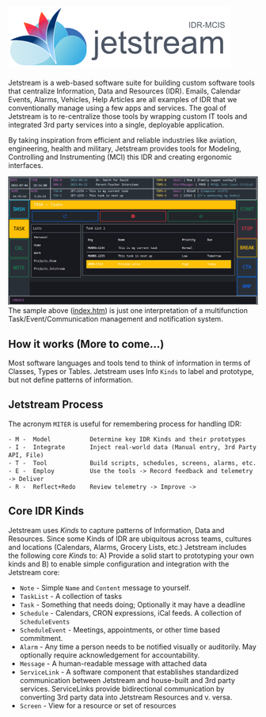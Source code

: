 
![Jetstream Logo](_assets/Jetstream-LogoV1.png)
---

Jetstream is a web-based software suite for building custom software tools that centralize Information, Data and Resources (IDR). Emails, Calendar Events, Alarms, Vehicles, Help Articles are all examples of IDR that we conventionally manage using a few apps and services. The goal of Jetstream is to re-centralize those tools by wrapping custom IT tools and integrated 3rd party services into a single, deployable application.

By taking inspiration from efficient and reliable industries like aviation, engineering, health and military, Jetstream provides tools for Modeling, Controlling and Instrumenting (MCI) this IDR and creating ergonomic interfaces.  

![Jetstream Screenshot](_assets/Jetstream-Sample.png)
The sample above ([index.htm](index.htm)) is just one interpretation of a multifunction Task/Event/Communication management and notification system.

## How it works (More to come...)
Most software languages and tools tend to think of information in terms of Classes, Types or Tables. Jetstream uses Info `Kinds` to label and prototype, but not define patterns of information.

## Jetstream Process
The acronym `MITER` is useful for remembering process for handling IDR:
``` 
- M -  Model           Determine key IDR Kinds and their prototypes
- I -  Integrate       Inject real-world data (Manual entry, 3rd Party API, File)
- T -  Tool            Build scripts, schedules, screens, alarms, etc.
- E -  Employ          Use the tools -> Record feedback and telemetry -> Deliver
- R -  Reflect+Redo    Review telemetry -> Improve ->
```

## Core IDR Kinds
Jetstream uses *Kinds* to capture patterns of Information, Data and Resources. Since some Kinds of IDR are ubiquitous across teams, cultures and locations (Calendars, Alarms, Grocery Lists, etc.) Jetstream includes the following core *Kinds* to: A) Provide a solid start to prototyping your own kinds and B) to enable simple configuration and integration with the Jetstream core:

- `Note` - Simple `Name` and `Content` message to yourself.
- `TaskList` - A collection of tasks
- `Task` - Something that needs doing; Optionally it may have a deadline
- `Schedule` - Calendars, CRON expressions, iCal feeds. A collection of `ScheduleEvents`
- `ScheduleEvent` - Meetings, appointments, or other time based commitment.
- `Alarm` - Any time a person needs to be notified visually or auditorily. May optionally require acknowledgement for accountability.
- `Message` - A human-readable message with attached data
- `ServiceLink` -  A software component that establishes standardized communication between Jetstream and house-built and 3rd party services. ServiceLinks provide bidirectional communication by converting 3rd party data into Jetstream Resources and v. versa.
- `Screen` - View for a resource or set of resources



